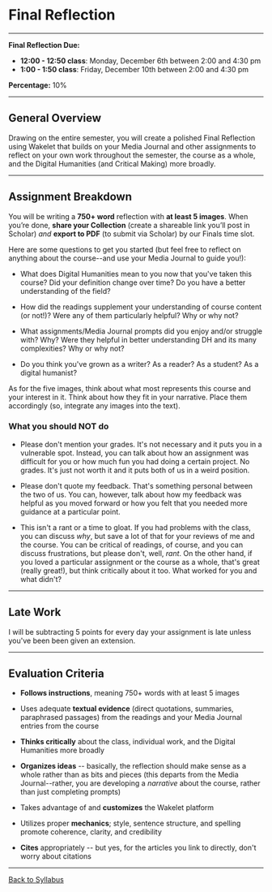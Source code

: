 # Final Reflection

_____

**Final Reflection Due:**
* **12:00 - 12:50 class**: Monday, December 6th between 2:00 and 4:30 pm
* **1:00 - 1:50 class**: Friday, December 10th between 2:00 and 4:30 pm

**Percentage:** 10%

_____

## General Overview

Drawing on the entire semester, you will create a polished Final Reflection using Wakelet that builds on your Media Journal and other assignments to reflect on your own work throughout the semester, the course as a whole, and the Digital Humanities (and Critical Making) more broadly. 

_____

## Assignment Breakdown

You will be writing a **750+ word** reflection with **at least 5 images**. When you’re done, **share your Collection** (create a shareable link you’ll post in Scholar) *and* **export to PDF** (to submit via Scholar) by our Finals time slot.

Here are some questions to get you started (but feel free to reflect on anything about the course--and use your Media Journal to guide you!):

* What does Digital Humanities mean to you now that you've taken this course? Did your definition change over time? Do you have a better understanding of the field?

* How did the readings supplement your understanding of course content (or not!)? Were any of them particularly helpful? Why or why not?

* What assignments/Media Journal prompts did you enjoy and/or struggle with? Why? Were they helpful in better understanding DH and its many complexities? Why or why not?

* Do you think you've grown as a writer? As a reader? As a student? As a digital humanist?

As for the five images, think about what most represents this course and your interest in it. Think about how they fit in your narrative. Place them accordingly (so, integrate any images into the text). 

### What you should NOT do

* Please don't mention your grades. It's not necessary and it puts you in a vulnerable spot. Instead, you can talk about how an assignment was difficult for you or how much fun you had doing a certain project. No grades. It's just not worth it and it puts both of us in a weird position.

* Please don't quote my feedback. That's something personal between the two of us. You can, however, talk about how my feedback was helpful as you moved forward or how you felt that you needed more guidance at a particular point. 

* This isn't a rant or a time to gloat. If you had problems with the class, you can discuss *why*, but save a lot of that for your reviews of me and the course. You can be critical of readings, of course, and you can discuss frustrations, but please don't, well, *rant*. On the other hand, if you loved a particular assignment or the course as a whole, that's great (really great!), but think critically about it too. What worked for you and what didn't? 

_____

## Late Work

I will be subtracting 5 points for every day your assignment is late unless you've been been given an extension.

_____

## Evaluation Criteria

* **Follows instructions**, meaning 750+ words with at least 5 images

* Uses adequate **textual evidence** (direct quotations, summaries, paraphrased passages) from the readings and your Media Journal entries from the course

* **Thinks critically** about the class, individual work, and the Digital Humanities more broadly

* **Organizes ideas** -- basically, the reflection should make sense as a whole rather than as bits and pieces (this departs from the Media Journal--rather, you are developing a *narrative* about the course, rather than just completing prompts)

* Takes advantage of and **customizes** the Wakelet platform 

* Utilizes proper **mechanics**; style, sentence structure, and spelling promote coherence, clarity, and credibility

* **Cites** appropriately -- but yes, for the articles you link to directly, don't worry about citations

_____

[Back to Syllabus](https://deanna-stover.github.io/coursesCNU/2021/idst270fall2021) 
